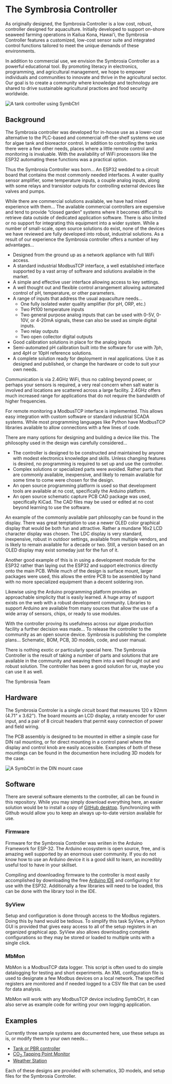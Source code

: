 # The Symbrosia Controller
As originally designed, the Symbrosia Controller is a low cost, robust, controller designed for aquaculture.  Initially developed to support on-shore seaweed farming operations in Kailua Kona, Hawai'i, the Symbrosia Controller features a customized, low-cost sensor suite and integrated control functions tailored to meet the unique demands of these environments. 

In addition to commercial use, we envision the Symbrosia Controller as a powerful educational tool. By promoting literacy in electronics, programming, and agricultural management, we hope to empower individuals and communities to innovate and thrive in the agricultural sector. Our goal is to create a community where knowledge and technology are shared to drive sustainable agricultural practices and food security worldwide.

![A tank controller using SymbCtrl](/res/CL46-47-24138-DC.jpg)

## Background
The Symbrosia controller was developed for in-house use as a lower-cost alternative to the PLC-based and commercial off-the-shelf systems we use for algae tank and bioreactor control.  In addition to controlling the tanks there were a few other needs, places where a little remote control and monitoring is invaluable.  With the availability of WiFi processors like the ESP32 automating these functions was a practical option.

Thus the Symbrosia Controller was born…  An ESP32 wedded to a circuit board that contains the most commonly needed interfaces. A water quality sensor amplifier, some temperature inputs, a couple analog inputs, along with some relays and transistor outputs for controlling external devices like valves and pumps. 

While there are commercial solutions available, we have had mixed experience with them... The available commercial controllers are expensive and tend to provide “closed garden” systems where it becomes difficult to retrieve data outside of dedicated application software.  There is also limited or no support for integrating this equipment into a wider system.  While a number of small-scale, open source solutions do exist, none of the devices we have reviewed are fully developed into robust, industrial solutions.  As a result of our experience the Symbrosia controller offers a number of key advantages…

+ Designed from the ground up as a network appliance with full WiFi access.
+ A standard industrial ModbusTCP interface, a well established interface supported by a vast array of software and solutions available in the market.
+ A simple and effective user interface allowing access to key settings.
+ A well thought out and flexible control arrangement allowing automated control of pH, temperature, or other parameters.
+ A range of inputs that address the usual aquaculture needs...
  + One fully isolated water quality amplifier (for pH, ORP, etc.)
  + Two Pt100 temperature inputs
  + Two general purpose analog inputs that can be used with 0-5V, 0-10V, or 4-20mA signals, these can also be used as simple digital inputs.
  + Two relay outputs
  + Two open collector digital outputs
+ Good calibration solutions in place for the analog inputs
+ Semi-automated pH calibration built into the software for use with 7ph, and 4pH or 10pH reference solutions.
+ A complete solution ready for deployment in real applications.  Use it as designed and published, or change the hardware or code to suit your own needs.

Communication is via 2.4GHz WiFi, thus no cabling beyond power, or perhaps your sensors is required, a very real concern when salt water is involved and locations are scattered across a large facility. 2.4GHz offers much increased range for applications that do not require the bandwidth of higher frequencies.

For remote monitoring a ModbusTCP interface is implemented.  This allows easy integration with custom software or standard industrial SCADA systems.  While most programming languages like Python have ModbusTCP libraries available to allow connections with a few lines of code.

There are many options for designing and building a device like this.  The philosophy used in the design was carefully considered...

+ The controller is designed to be constructed and maintained by anyone with modest electronics knowledge and skills. Unless changing features is desired, no programming is required to set up and use the controller.
+ Complex solutions or specialized parts were avoided.  Rather parts that are commonly available, inexpensive, and likely to remain available for some time to come were chosen for the design.
+ An open source programming platform is used so that development tools are available at no cost, specifically the Arduino platform.
+ An open source schematic capture PCB CAD package was used, specifically KiCad. The CAD files may be used or edited at no cost beyond learning to use the software.

An example of the commonly available part philosophy can be found in the display.  There was great temptation to use a newer OLED color graphical display that would be both fun and attractive.  Rather a mundane 16x2 LCD character display was chosen.  The LDC display is very standard, inexpensive, robust in outdoor settings, available from multiple vendors, and is likely to remain available for a decade or two.  Still, a version based on an OLED display may exist someday just for the fun of it.

Another good example of this is in using a development module for the ESP32 rather than laying out the ESP32 and support electronics directly onto the main PCB.  While much of the design is surface mount, larger packages were used, this allows the entire PCB to be assembled by hand with no more specialized equipment than a decent soldering iron.

Likewise using the Arduino programming platform provides an approachable simplicity that is easily learned.  A huge array of support exists on the web with a robust development community.  Libraries to support Arduino are available from many sources that allow the use of a wide array of sensors, chips, or ready to use modules.

With the controller proving its usefulness across our algae production facility a further decision was made…  To release the controller to the community as an open source device.  Symbrosia is publishing the complete plans…  Schematic, BOM, PCB, 3D models, code, and user manual.

There is nothing exotic or particularly special here.  The Symbrosia Controller is the result of taking a number of parts and solutions that are available in the community and weaving them into a well thought out and robust solution.  The controller has been a good solution for us, maybe you can use it as well.

The Symbrosia Team

## Hardware
The Symbrosia Controler is a single circuit board that measures 120 x 92mm (4.71" x 3.62").  The board mounts an LCD display, a rotaty encoder for user input, and a pair of 8 circuit headers that permit easy connection of power and field wiring.  

The PCB assembly is designed to be mounted in either a simple case for DIN rail mounting, or for direct mounting in a control panel where the display and control knob are easily accessible.  Examples of both of these mountings can be found in the documention here including 3D models for the case.

![A SymbCtrl in the DIN mount case](/res/CL50-12-24115-DC.jpg)

## Software
There are several software elements to the controller, all can be found in this repository.  While you may simply download everything here, an easier solution would be to install a copy of [GitHub desktop](https://desktop.github.com/download/).  Synchronizing with Github would allow you to keep an always up-to-date version available for use.

### Firmware
Firmware for the Symbrosia Controller was wriiten in the Arduino Framework for ESP-32.  The Arduino ecosystem is open source, free, and is amazing well supported by an enormous user community.  If you do not know how to use an Arduino device it is a good skill to learn, an incredibly useful tool to have in your skillset.

Compiling and downloading firmware to the controller is most easily accomplished by downloading the free [Arduino IDE](https://www.arduino.cc/en/software) and configuring it for use with the ESP32.  Additionally a few libraries will need to be loaded, this can be done with the library tool in the IDE.

### SyView
Setup and configuration is done through access to the Modbus regiaters.  Doing this by hand would be tedious.  To simplify this task SyView, a Python GUI is provided that gives easy access to all of the setup registers in an organized graphical app.  SyView also allows downloading complete configurations so they may be stored or loaded to multiple units with a single click. 

### MbMon
MbMon is a ModbusTCP data logger.  This script is often used to do simple datalogging for testing and short experiments.  An XML configuration file is used to designate a few Modbus devices on a local network.  The specified registers are monitored and if needed logged to a CSV file that can be used for data analysis.

MbMon will work with any ModbusTCP device including SymbCtrl, it can also serve as example code for writing your own logging application.

## Examples
Currently three sample systems are documented here, use these setups as is, or modify them to your own needs...

* [Tank or PBR controller](/samples/TankController/)
* [CO<sub>2</sub> Tapping Point Monitor](/samples/CO2Monitor/)
* [Weather Station](/samples/weather/)
  
Each of these designs are provided with schematics, 3D models, and setup files for the Symbrosia Controller.



